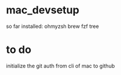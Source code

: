 # mac_devsetup
so far installed:
ohmyzsh
brew
  fzf
  tree
# to do
initialize the git auth from cli of mac to github
